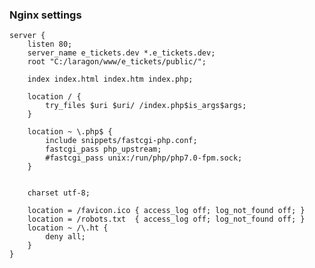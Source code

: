 ### Nginx settings ###

	server {
		listen 80;
		server_name e_tickets.dev *.e_tickets.dev;
		root "C:/laragon/www/e_tickets/public/";

		index index.html index.htm index.php;

		location / {
			try_files $uri $uri/ /index.php$is_args$args;
		}

		location ~ \.php$ {
			include snippets/fastcgi-php.conf;
			fastcgi_pass php_upstream;		
			#fastcgi_pass unix:/run/php/php7.0-fpm.sock;
		}


		charset utf-8;

		location = /favicon.ico { access_log off; log_not_found off; }
		location = /robots.txt  { access_log off; log_not_found off; }
		location ~ /\.ht {
			deny all;
		}
	}
